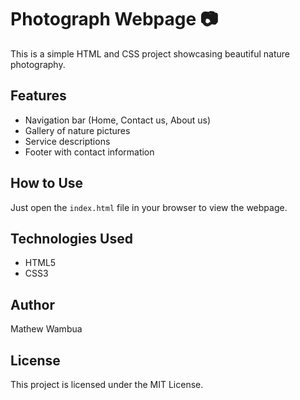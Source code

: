 # Photograph Webpage 📷

This is a simple HTML and CSS project showcasing beautiful nature photography.

## Features
- Navigation bar (Home, Contact us, About us)
- Gallery of nature pictures
- Service descriptions
- Footer with contact information

## How to Use
Just open the `index.html` file in your browser to view the webpage.

## Technologies Used
- HTML5
- CSS3

## Author
Mathew Wambua

## License
This project is licensed under the MIT License.
